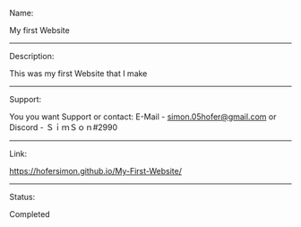 Name:

My first Website



----------------------------------------------------------------------------------------------------------------------------



Description:

This was my first Website that I make



----------------------------------------------------------------------------------------------------------------------------



Support:

You you want Support or contact: E-Mail - simon.05hofer@gmail.com or Discord - ＳｉｍＳｏｎ#2990



----------------------------------------------------------------------------------------------------------------------------



Link:

https://hofersimon.github.io/My-First-Website/



----------------------------------------------------------------------------------------------------------------------------



Status:

Completed
